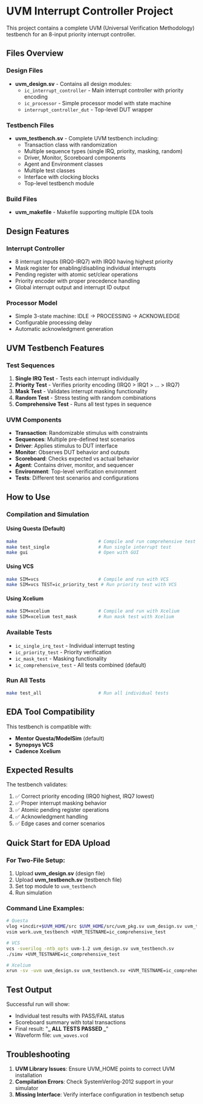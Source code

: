 # UVM Interrupt Controller Project

This project contains a complete UVM (Universal Verification Methodology) testbench for an 8-input priority interrupt controller.

## Files Overview

### Design Files

- **uvm_design.sv** - Contains all design modules:
  - `ic_interrupt_controller` - Main interrupt controller with priority encoding
  - `ic_processor` - Simple processor model with state machine
  - `interrupt_controller_dut` - Top-level DUT wrapper

### Testbench Files

- **uvm_testbench.sv** - Complete UVM testbench including:
  - Transaction class with randomization
  - Multiple sequence types (single IRQ, priority, masking, random)
  - Driver, Monitor, Scoreboard components
  - Agent and Environment classes
  - Multiple test classes
  - Interface with clocking blocks
  - Top-level testbench module

### Build Files

- **uvm_makefile** - Makefile supporting multiple EDA tools

## Design Features

### Interrupt Controller

- 8 interrupt inputs (IRQ0-IRQ7) with IRQ0 having highest priority
- Mask register for enabling/disabling individual interrupts
- Pending register with atomic set/clear operations
- Priority encoder with proper precedence handling
- Global interrupt output and interrupt ID output

### Processor Model

- Simple 3-state machine: IDLE → PROCESSING → ACKNOWLEDGE
- Configurable processing delay
- Automatic acknowledgment generation

## UVM Testbench Features

### Test Sequences

1. **Single IRQ Test** - Tests each interrupt individually
2. **Priority Test** - Verifies priority encoding (IRQ0 > IRQ1 > ... > IRQ7)
3. **Mask Test** - Validates interrupt masking functionality
4. **Random Test** - Stress testing with random combinations
5. **Comprehensive Test** - Runs all test types in sequence

### UVM Components

- **Transaction**: Randomizable stimulus with constraints
- **Sequences**: Multiple pre-defined test scenarios
- **Driver**: Applies stimulus to DUT interface
- **Monitor**: Observes DUT behavior and outputs
- **Scoreboard**: Checks expected vs actual behavior
- **Agent**: Contains driver, monitor, and sequencer
- **Environment**: Top-level verification environment
- **Tests**: Different test scenarios and configurations

## How to Use

### Compilation and Simulation

#### Using Questa (Default)

```bash
make                              # Compile and run comprehensive test
make test_single                  # Run single interrupt test
make gui                          # Open with GUI
```

#### Using VCS

```bash
make SIM=vcs                      # Compile and run with VCS
make SIM=vcs TEST=ic_priority_test # Run priority test with VCS
```

#### Using Xcelium

```bash
make SIM=xcelium                  # Compile and run with Xcelium
make SIM=xcelium test_mask        # Run mask test with Xcelium
```

### Available Tests

- `ic_single_irq_test` - Individual interrupt testing
- `ic_priority_test` - Priority verification
- `ic_mask_test` - Masking functionality
- `ic_comprehensive_test` - All tests combined (default)

### Run All Tests

```bash
make test_all                     # Run all individual tests
```

## EDA Tool Compatibility

This testbench is compatible with:

- **Mentor Questa/ModelSim** (default)
- **Synopsys VCS**
- **Cadence Xcelium**

## Expected Results

The testbench validates:

1. ✅ Correct priority encoding (IRQ0 highest, IRQ7 lowest)
2. ✅ Proper interrupt masking behavior
3. ✅ Atomic pending register operations
4. ✅ Acknowledgment handling
5. ✅ Edge cases and corner scenarios

## Quick Start for EDA Upload

### For Two-File Setup:

1. Upload **uvm_design.sv** (design file)
2. Upload **uvm_testbench.sv** (testbench file)
3. Set top module to `uvm_testbench`
4. Run simulation

### Command Line Examples:

```bash
# Questa
vlog +incdir+$UVM_HOME/src $UVM_HOME/src/uvm_pkg.sv uvm_design.sv uvm_testbench.sv
vsim work.uvm_testbench +UVM_TESTNAME=ic_comprehensive_test

# VCS
vcs -sverilog -ntb_opts uvm-1.2 uvm_design.sv uvm_testbench.sv
./simv +UVM_TESTNAME=ic_comprehensive_test

# Xcelium
xrun -sv -uvm uvm_design.sv uvm_testbench.sv +UVM_TESTNAME=ic_comprehensive_test
```

## Test Output

Successful run will show:

- Individual test results with PASS/FAIL status
- Scoreboard summary with total transactions
- Final result: "**_ ALL TESTS PASSED _**"
- Waveform file: `uvm_waves.vcd`

## Troubleshooting

1. **UVM Library Issues**: Ensure UVM_HOME points to correct UVM installation
2. **Compilation Errors**: Check SystemVerilog-2012 support in your simulator
3. **Missing Interface**: Verify interface configuration in testbench setup
